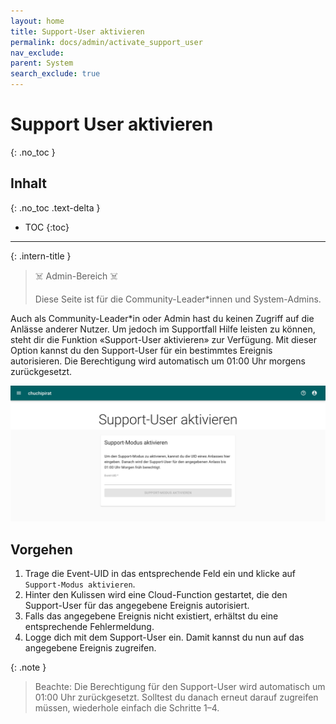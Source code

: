 ```yaml
---
layout: home
title: Support-User aktivieren
permalink: docs/admin/activate_support_user
nav_exclude: 
parent: System
search_exclude: true
---
```

# Support User aktivieren
{: .no_toc }

## Inhalt
{: .no_toc .text-delta }

- TOC
{:toc}

---

{: .intern-title }

> ☠️ Admin-Bereich ☠️
>
>Diese Seite ist für die Community-Leader\*innen und System-Admins.

Auch als Community-Leader\*in oder Admin hast du keinen Zugriff auf die Anlässe anderer Nutzer. Um jedoch im Supportfall Hilfe leisten zu können, steht dir die Funktion «Support-User aktivieren» zur Verfügung. Mit dieser Option kannst du den Support-User für ein bestimmtes Ereignis autorisieren. Die Berechtigung wird automatisch um 01:00 Uhr morgens zurückgesetzt.


![Support-User aktivieren](https://github.com/chuchipirat/chuchipirat.github.io/blob/main/docs/admin/_images/activate_support_user.png?raw=true)

## Vorgehen

1. Trage die Event-UID in das entsprechende Feld ein und klicke auf `Support-Modus aktivieren`.
2. Hinter den Kulissen wird eine Cloud-Function gestartet, die den Support-User für das angegebene Ereignis autorisiert.
3. Falls das angegebene Ereignis nicht existiert, erhältst du eine entsprechende Fehlermeldung.
4. Logge dich mit dem Support-User ein. Damit kannst du nun auf das angegebene Ereignis zugreifen.

{: .note }
> Beachte: Die Berechtigung für den Support-User wird automatisch um 01:00 Uhr zurückgesetzt. Solltest du danach erneut darauf zugreifen müssen, wiederhole einfach die Schritte 1–4.